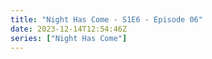 ```yaml
---
title: "Night Has Come - S1E6 - Episode 06"
date: 2023-12-14T12:54:46Z
series: ["Night Has Come"]
---
```



<mux-player stream-type="on-demand"
  src="https://kp3d-my.sharepoint.com/personal/ryoo_kp3d_onmicrosoft_com/_layouts/15/download.aspx?share=EcSyARepOSFCmeKWqglyFUwBalSzwkIOOLZ-Y4yUZTudDA" prefer-playback="mse" controls>
  </mux-player>
  
  
  <script src="https://cdn.jsdelivr.net/npm/@mux/mux-player"></script>
  
 <script type="application/ld+json">
 {
  "@context": "https://schema.org/",
  "@type": "VideoObject",
  "name": "Night Has Come - S1E6 - Episode 06",
  "contentUrl": "https://stream.mux.com/3a102GQmank4fAeLsdsH00BOv2WGZ8KMsknHLLEyiDg01M.m3u8",
  "thumbnailUrl": "https://www.themoviedb.org/t/p/original/aGuBIB79vDDQKcsQUIF5fa5P07b.jpg?width=314&fit_mode=preserve&time=25",
  "uploadDate": "2023-12-14T12:54:46Z",
}

</script>